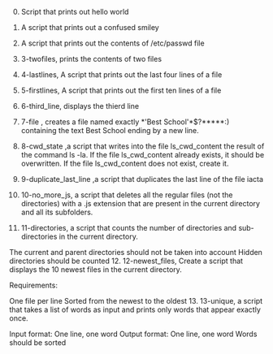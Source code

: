 0. Script that prints out hello world
1. A script that prints out a confused smiley
2. A script that prints out the contents of /etc/passwd file
3. 3-twofiles, prints the contents of two files
4. 4-lastlines, A script that prints out the last four lines of a file
5. 5-firstlines, A script that prints out the first ten lines of a file
6. 6-third_line, displays the thierd line
7. 7-file , creates a file named exactly \*\'Best School\'\*$\?\*\*\*\*\*:) containing the text Best School ending by a new line.


8. 8-cwd_state ,a script that writes into the file ls_cwd_content the result of the command ls -la. If the file ls_cwd_content already exists, it should be overwritten. If the file ls_cwd_content does not exist, create it.


9. 9-duplicate_last_line ,a script that duplicates the last line of the file iacta
10. 10-no_more_js, a script that deletes all the regular files (not the directories) with a .js extension that are present in the current directory and all its subfolders.
11. 11-directories, a script that counts the number of directories and sub-directories in the current directory.

The current and parent directories should not be taken into account
Hidden directories should be counted
12. 12-newest_files, Create a script that displays the 10 newest files in the current directory.

Requirements:

One file per line
Sorted from the newest to the oldest
13. 13-unique, a script that takes a list of words as input and prints only words that appear exactly once.

Input format: One line, one word
Output format: One line, one word
Words should be sorted
